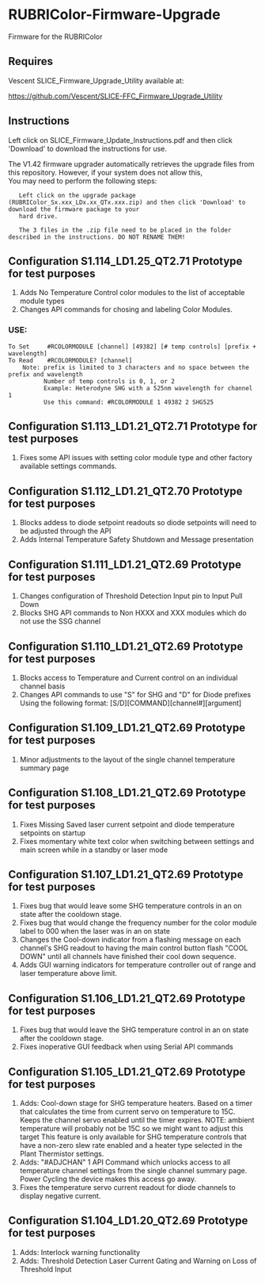 # RUBRIColor-Firmware-Upgrade
Firmware for the RUBRIColor

## Requires 
  Vescent SLICE_Firmware_Upgrade_Utility available at:
  
  https://github.com/Vescent/SLICE-FFC_Firmware_Upgrade_Utility
## Instructions
 
  Left click on SLICE_Firmware_Update_Instructions.pdf and then click 'Download' to download the instructions for use.

  The V1.42 firmware upgrader automatically retrieves the upgrade files from this repository. However, if your system does not allow this,  
  You may need to perform the following steps:  
  
       Left click on the upgrade package (RUBRIColor_Sx.xxx_LDx.xx_QTx.xxx.zip) and then click 'Download' to download the firmware package to your  
       hard drive.
  
       The 3 files in the .zip file need to be placed in the folder described in the instructions. DO NOT RENAME THEM!  

## Configuration S1.114_LD1.25_QT2.71 Prototype for test purposes
1.  Adds No Temperature Control color modules to the list of acceptable module types
2.  Changes API commands for chosing and labeling Color Modules.
  ### USE:
	To Set     #RCOLORMODULE [channel] [49382] [# temp controls] [prefix + wavelength]
 	To Read    #RCOLORMODULE? [channel]
    	Note: prefix is limited to 3 characters and no space between the prefix and wavelength
              Number of temp controls is 0, 1, or 2
              Example: Heterodyne SHG with a 525nm wavelength for channel 1
              Use this command: #RCOLORMODULE 1 49382 2 SHG525
              
              
## Configuration S1.113_LD1.21_QT2.71 Prototype for test purposes
1.  Fixes some API issues with setting color module type and other factory available settings commands.

## Configuration S1.112_LD1.21_QT2.70 Prototype for test purposes
1.  Blocks addess to diode setpoint readouts so diode setpoints will need to be adjusted through the API
2.  Adds Internal Temperature Safety Shutdown and Message presentation

## Configuration S1.111_LD1.21_QT2.69 Prototype for test purposes
1.  Changes configuration of Threshold Detection Input pin to Input Pull Down
2.  Blocks SHG API commands to Non HXXX and XXX modules which do not use the SSG channel

## Configuration S1.110_LD1.21_QT2.69 Prototype for test purposes
1.  Blocks access to Temperature and Current control on an individual channel basis
2.  Changes API commands to use "S" for SHG and "D" for Diode prefixes 
    Using the following format:
    [S/D][COMMAND][channel#][argument]

## Configuration S1.109_LD1.21_QT2.69 Prototype for test purposes
1.  Minor adjustments to the layout of the single channel temperature summary page

## Configuration S1.108_LD1.21_QT2.69 Prototype for test purposes
1.  Fixes Missing Saved laser current setpoint and diode temperature setpoints on startup
2.  Fixes momentary white text color when switching between settings and main screen while in a standby or laser mode

## Configuration S1.107_LD1.21_QT2.69 Prototype for test purposes
1.  Fixes bug that would leave some SHG temperature controls in an on state after the cooldown stage.
2.  Fixes bug that would change the frequency number for the color module label to 000 when the laser was in an on state
3.  Changes the Cool-down indicator from a flashing message on each channel's SHG readout to having the main control button flash "COOL DOWN" 
    until all channels have finished their cool down sequence.
4.  Adds GUI warning indicators for temperature controller out of range and laser temperature above limit.	

## Configuration S1.106_LD1.21_QT2.69 Prototype for test purposes
1.  Fixes bug that would leave the SHG temperature control in an on state after the cooldown stage.
2.  Fixes inoperative GUI feedback when using Serial API commands

## Configuration S1.105_LD1.21_QT2.69 Prototype for test purposes
1.	Adds:
	Cool-down stage for SHG temperature heaters. Based on a timer that calculates the time from current servo on temperature to 15C. 
	Keeps the channel servo enabled until the timer expires. 
	NOTE: ambient temperature will probably not be 15C so we might want to adjust this target
	This feature is only available for SHG temperature controls that have a non-zero slew rate enabled and a heater type selected in the Plant Thermistor settings.
2.	Adds:
	"#ADJCHAN" 1 API Command which unlocks access to all temperature channel settings from the single channel summary page.
	Power Cycling the device makes this access go away.
3.	Fixes the temperature servo current readout for diode channels to display negative current. 	

## Configuration S1.104_LD1.20_QT2.69 Prototype for test purposes
1.	Adds:
	Interlock warning functionality
2.	Adds:
	Threshold Detection Laser Current Gating and Warning on Loss of Threshold Input

